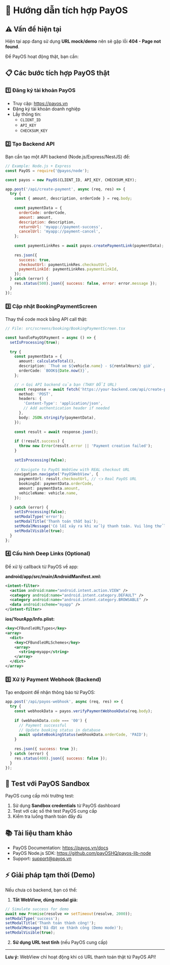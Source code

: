 # 🔗 Hướng dẫn tích hợp PayOS

## ⚠️ Vấn đề hiện tại
Hiện tại app đang sử dụng **URL mock/demo** nên sẽ gặp lỗi **404 - Page not found**.

Để PayOS hoạt động thật, bạn cần:

## 📋 Các bước tích hợp PayOS thật

### 1️⃣ Đăng ký tài khoản PayOS
- Truy cập: https://payos.vn
- Đăng ký tài khoản doanh nghiệp
- Lấy thông tin:
  - `CLIENT_ID`
  - `API_KEY`
  - `CHECKSUM_KEY`

### 2️⃣ Tạo Backend API
Bạn cần tạo một API backend (Node.js/Express/NestJS) để:

```javascript
// Example: Node.js + Express
const PayOS = require('@payos/node');

const payos = new PayOS(CLIENT_ID, API_KEY, CHECKSUM_KEY);

app.post('/api/create-payment', async (req, res) => {
  try {
    const { amount, description, orderCode } = req.body;
    
    const paymentData = {
      orderCode: orderCode,
      amount: amount,
      description: description,
      returnUrl: 'myapp://payment-success',
      cancelUrl: 'myapp://payment-cancel',
    };
    
    const paymentLinkRes = await payos.createPaymentLink(paymentData);
    
    res.json({
      success: true,
      checkoutUrl: paymentLinkRes.checkoutUrl,
      paymentLinkId: paymentLinkRes.paymentLinkId,
    });
  } catch (error) {
    res.status(500).json({ success: false, error: error.message });
  }
});
```

### 3️⃣ Cập nhật BookingPaymentScreen
Thay thế code mock bằng API call thật:

```typescript
// File: src/screens/booking/BookingPaymentScreen.tsx

const handlePayOSPayment = async () => {
  setIsProcessing(true);
  
  try {
    const paymentData = {
      amount: calculateTotal(),
      description: `Thuê xe ${vehicle.name} - ${rentalHours} giờ`,
      orderCode: `BOOK${Date.now()}`,
    };

    // 🔥 Gọi API backend của bạn (THAY ĐỔI URL)
    const response = await fetch('https://your-backend.com/api/create-payment', {
      method: 'POST',
      headers: {
        'Content-Type': 'application/json',
        // Add authentication header if needed
      },
      body: JSON.stringify(paymentData),
    });
    
    const result = await response.json();
    
    if (!result.success) {
      throw new Error(result.error || 'Payment creation failed');
    }
    
    setIsProcessing(false);
    
    // Navigate to PayOS WebView with REAL checkout URL
    navigation.navigate('PayOSWebView', {
      paymentUrl: result.checkoutUrl, // 👈 Real PayOS URL
      bookingId: paymentData.orderCode,
      amount: paymentData.amount,
      vehicleName: vehicle.name,
    });
    
  } catch (error) {
    setIsProcessing(false);
    setModalType('error');
    setModalTitle('Thanh toán thất bại');
    setModalMessage('Có lỗi xảy ra khi xử lý thanh toán. Vui lòng thử lại.');
    setModalVisible(true);
  }
};
```

### 4️⃣ Cấu hình Deep Links (Optional)
Để xử lý callback từ PayOS về app:

**android/app/src/main/AndroidManifest.xml:**
```xml
<intent-filter>
  <action android:name="android.intent.action.VIEW" />
  <category android:name="android.intent.category.DEFAULT" />
  <category android:name="android.intent.category.BROWSABLE" />
  <data android:scheme="myapp" />
</intent-filter>
```

**ios/YourApp/Info.plist:**
```xml
<key>CFBundleURLTypes</key>
<array>
  <dict>
    <key>CFBundleURLSchemes</key>
    <array>
      <string>myapp</string>
    </array>
  </dict>
</array>
```

### 5️⃣ Xử lý Payment Webhook (Backend)
Tạo endpoint để nhận thông báo từ PayOS:

```javascript
app.post('/api/payos-webhook', async (req, res) => {
  try {
    const webhookData = payos.verifyPaymentWebhookData(req.body);
    
    if (webhookData.code === '00') {
      // Payment successful
      // Update booking status in database
      await updateBookingStatus(webhookData.orderCode, 'PAID');
    }
    
    res.json({ success: true });
  } catch (error) {
    res.status(400).json({ success: false });
  }
});
```

## 🧪 Test với PayOS Sandbox
PayOS cung cấp môi trường test:

1. Sử dụng **Sandbox credentials** từ PayOS dashboard
2. Test với các số thẻ test PayOS cung cấp
3. Kiểm tra luồng thanh toán đầy đủ

## 📚 Tài liệu tham khảo
- PayOS Documentation: https://payos.vn/docs
- PayOS Node.js SDK: https://github.com/payOSHQ/payos-lib-node
- Support: support@payos.vn

## ⚡ Giải pháp tạm thời (Demo)
Nếu chưa có backend, bạn có thể:

1. **Tắt WebView, dùng modal giả:**
```typescript
// Simulate success for demo
await new Promise(resolve => setTimeout(resolve, 2000));
setModalType('success');
setModalTitle('Thanh toán thành công!');
setModalMessage('Đã đặt xe thành công (Demo mode)');
setModalVisible(true);
```

2. **Sử dụng URL test tĩnh** (nếu PayOS cung cấp)

---

**Lưu ý:** WebView chỉ hoạt động khi có URL thanh toán thật từ PayOS API!
